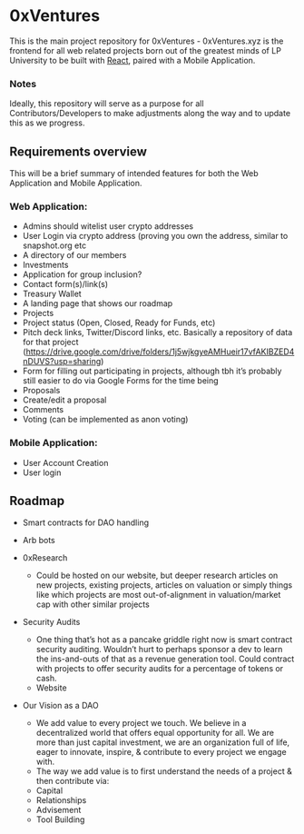 # 0xVentures

This is the main project repository for 0xVentures - 0xVentures.xyz is the frontend for all web related projects born out of the greatest minds of LP University to be built with [React]( https://reactjs.org/), paired with a Mobile Application.

### Notes
Ideally, this repository will serve as a purpose for all Contributors/Developers to make adjustments along the way and to update this as we progress.

## Requirements overview
This will be a brief summary of intended features for both the Web Application and Mobile Application.

### Web Application:
* Admins should witelist user crypto addresses
* User Login via crypto address (proving you own the address, similar to snapshot.org etc
* A directory of our members
* Investments
* Application for group inclusion?
* Contact form(s)/link(s)
* Treasury Wallet
* A landing page that shows our roadmap
* Projects
* Project status (Open, Closed, Ready for Funds, etc)
* Pitch deck links, Twitter/Discord links, etc. Basically a repository of data for that project (https://drive.google.com/drive/folders/1j5wjkgyeAMHueir17vfAKIBZED4nDUVS?usp=sharing)
* Form for filling out participating in projects, although tbh it’s probably still easier to do via Google Forms for the time being
* Proposals
* Create/edit a proposal
* Comments
* Voting (can be implemented as anon voting)



### Mobile Application:
* User Account Creation
* User login




## Roadmap
* Smart contracts for DAO handling
* Arb bots
* 0xResearch
  - Could be hosted on our website, but deeper research articles on new projects, existing projects, articles on valuation or simply things like which projects are most out-of-alignment in valuation/market cap with other similar projects

* Security Audits 
  - One thing that’s hot as a pancake griddle right now is smart contract security auditing. Wouldn’t hurt to perhaps sponsor a dev to learn the ins-and-outs of     that as a revenue generation tool. Could contract with projects to offer security audits for a percentage of tokens or cash.
  - Website
   
* Our Vision as a DAO
  - We add value to every project we touch.  We believe in a decentralized world that offers equal opportunity for all.  We are more than just capital           investment, we are an organization full of life, eager to innovate, inspire, & contribute to every project we engage with.
  - The way we add value is to first understand the needs of a project & then contribute via:
  - Capital
  - Relationships
  - Advisement
  - Tool Building
